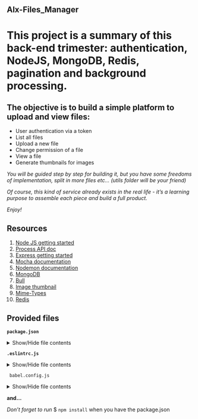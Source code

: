 ## Alx-Files_Manager

# **This project is a summary of this back-end trimester: authentication, NodeJS, MongoDB, Redis, pagination and background processing.**

## The objective is to build a simple platform to upload and view files:

* User authentication via a token
* List all files
* Upload a new file
* Change permission of a file
* View a file
* Generate thumbnails for images


_You will be guided step by step for building it, but you have some freedoms of implementation, split in more files etc… (utils folder will be your friend)_

_Of course, this kind of service already exists in the real life - it’s a learning purpose to assemble each piece and build a full product._

_Enjoy!_

## Resources

1. [Node JS getting started](https://intranet.alxswe.com/rltoken/8jNm2s_LfVKMqR3vHLn_uw)
2. [Process API doc](https://intranet.alxswe.com/rltoken/uYPplj2cPK8pcP0LtV6RuA)
3. [Express getting started](https://intranet.alxswe.com/rltoken/SujfeWKCWmUMomfETjETEg)
4. [Mocha documentation](https://intranet.alxswe.com/rltoken/FzEwplmoZiyGvkgKllZNJw)
5. [Nodemon documentation](https://intranet.alxswe.com/rltoken/pdNNTX0OLugbhxvP3sLgOw)
6. [MongoDB](https://intranet.alxswe.com/rltoken/g1x7y_3GskzVAJBTXcSjmA)
7. [Bull](https://intranet.alxswe.com/rltoken/NkHBpGrxnd0sK_fDPMbihg)
8. [Image thumbnail](https://intranet.alxswe.com/rltoken/KX6cck2nyLpQOTDMLcwxLg)
9. [Mime-Types](https://intranet.alxswe.com/rltoken/j9B0Kc-4HDKLUe88ShbOjQ)
10. [Redis](https://intranet.alxswe.com/rltoken/nqwKRszO8Tkj_ZWW1EFwGw)

## Provided files

**`package.json`**

<details>
  <summary>Show/Hide file contents</summary>

```json
{
  "name": "files_manager",
  "version": "1.0.0",
  "description": "",
  "main": "index.js",
  "scripts": {
    "lint": "./node_modules/.bin/eslint",
    "check-lint": "lint [0-9]*.js",
    "start-server": "nodemon --exec babel-node --presets @babel/preset-env ./server.js",
    "start-worker": "nodemon --exec babel-node --presets @babel/preset-env ./worker.js",
    "dev": "nodemon --exec babel-node --presets @babel/preset-env",
    "test": "./node_modules/.bin/mocha --require @babel/register --exit"
  },
  "author": "",
  "license": "ISC",
  "dependencies": {
    "bull": "^3.16.0",
    "chai-http": "^4.3.0",
    "express": "^4.17.1",
    "image-thumbnail": "^1.0.10",
    "mime-types": "^2.1.27",
    "mongodb": "^3.5.9",
    "redis": "^2.8.0",
    "sha1": "^1.1.1",
    "uuid": "^8.2.0"
  },
  "devDependencies": {
    "@babel/cli": "^7.8.0",
    "@babel/core": "^7.8.0",
    "@babel/node": "^7.8.0",
    "@babel/preset-env": "^7.8.2",
    "@babel/register": "^7.8.0",
    "chai": "^4.2.0",
    "chai-http": "^4.3.0",
    "mocha": "^6.2.2",
    "nodemon": "^2.0.2",
    "eslint": "^6.4.0",
    "eslint-config-airbnb-base": "^14.0.0",
    "eslint-plugin-import": "^2.18.2",
    "eslint-plugin-jest": "^22.17.0",
    "request": "^2.88.0",
    "sinon": "^7.5.0"
  }
}
```
</details>

**`.eslintrc.js`**

<details>
    <summary>Show/Hide file contents</summary>

```json
module.exports = {
    env: {
      browser: false,
      es6: true,
      jest: true,
    },
    extends: [
      'airbnb-base',
      'plugin:jest/all',
    ],
    globals: {
      Atomics: 'readonly',
      SharedArrayBuffer: 'readonly',
    },
    parserOptions: {
      ecmaVersion: 2018,
      sourceType: 'module',
    },
    plugins: ['jest'],
    rules: {
      'max-classes-per-file': 'off',
      'no-underscore-dangle': 'off',
      'no-console': 'off',
      'no-shadow': 'off',
      'no-restricted-syntax': [
        'error',
        'LabeledStatement',
        'WithStatement',
      ],
    },
    overrides:[
      {
        files: ['*.js'],
        excludedFiles: 'babel.config.js',
      }
    ]
};
```
</details>


` babel.config.js`
<details>
<summary>Show/Hide file contents</summary>

```json
module.exports = {
    presets: [
      [
        '@babel/preset-env',
        {
          targets: {
            node: 'current',
          },
        },
      ],
    ],
};
```
</details>

**and…**

_Don’t forget to run_ $ `npm install` when you have the package.json